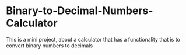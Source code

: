 # Binary-to-Decimal-Numbers-Calculator
This is a mini project, about a calculator that has a functionality that is to convert binary numbers to decimals
